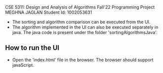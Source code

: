 CSE 5311: Design and Analysis of Algorithms
Fall'22 Programming Project
MEGHNA JAGLAN
Student Id: 1002053631

- The sorting and algorithm comparison can be executed from the UI.
- The algorithm implemented in the UI can also be executed separately in java. The java code is present under the folder 'sortingAlgorithmsJava'.

## How to run the UI

- Open the 'index.html' file in the browser. The browser should support javaScript.